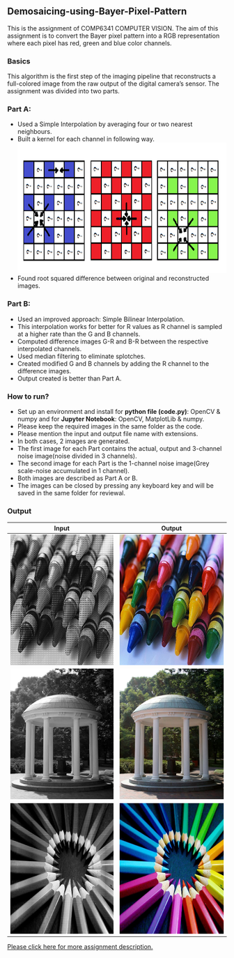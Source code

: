 ## Demosaicing-using-Bayer-Pixel-Pattern
This is the assignment of COMP6341 COMPUTER VISION. The aim of this assignment is to convert the Bayer pixel pattern into a RGB representation where each pixel has red, green and blue color channels. 

### Basics
This algorithm is the first step of the imaging pipeline that reconstructs a full-colored image from the raw output of the digital camera’s sensor. The assignment was divided into two parts.

### Part A:
- Used a Simple Interpolation by averaging four or two nearest neighbours. 
- Built a kernel for each channel in following way.
<img src="https://github.com/DhwaniSondhi/Demosaicing-using-Bayer-Pixel-Pattern/blob/master/images/1.PNG" alt="alt" width="800" height="300"/><br/>
- Found root squared difference between original and reconstructed images.

### Part B:
- Used an improved approach: Simple Bilinear Interpolation.
- This interpolation works for better for R values as R channel is sampled at a higher rate than the G and B channels.
- Computed difference images G-R and B-R between the respective interpolated channels.
- Used median filtering to eliminate splotches.
- Created modified G and B channels by adding the R channel to the difference images.
- Output created is better than Part A.

### How to run?
- Set up an environment and install for **python file (code.py)**: OpenCV & numpy and for **Jupyter Notebook**: OpenCV, MatplotLib & numpy.
- Please keep the required images in the same folder as the code.
- Please mention the input and output file name with extensions.
- In both cases, 2 images are generated.
- The first image for each Part contains the actual, output and 3-channel noise image(noise divided in 3 channels).
- The second image for each Part is the 1-channel noise image(Grey scale-noise accumulated in 1 channel).
- Both images are described as Part A or B.
- The images can be closed by pressing any keyboard key and will be saved in the same folder for reviewal.

### Output
| Input  | Output |
| ------------- | ------------- |
| <img src="https://github.com/DhwaniSondhi/Demosaicing-using-Bayer-Pixel-Pattern/blob/master/images/crayons_mosaic.bmp" alt="alt" width="300" height="300"/> | <img src="https://github.com/DhwaniSondhi/Demosaicing-using-Bayer-Pixel-Pattern/blob/master/images/crayons.jpg" alt="alt" width="300" height="300"/> |
| <img src="https://github.com/DhwaniSondhi/Demosaicing-using-Bayer-Pixel-Pattern/blob/master/images/oldwell_mosaic.bmp" alt="alt" width="300" height="300"/> | <img src="https://github.com/DhwaniSondhi/Demosaicing-using-Bayer-Pixel-Pattern/blob/master/images/oldwell.jpg" alt="alt" width="300" height="300"/> |
| <img src="https://github.com/DhwaniSondhi/Demosaicing-using-Bayer-Pixel-Pattern/blob/master/images/pencils_mosaic.bmp" alt="alt" width="300" height="300"/> | <img src="https://github.com/DhwaniSondhi/Demosaicing-using-Bayer-Pixel-Pattern/blob/master/images/pencils.jpg" alt="alt" width="300" height="300"/> |

[Please click here for more assignment description.](https://github.com/DhwaniSondhi/Demosaicing-using-Bayer-Pixel-Pattern/blob/master/Assignment.pdf)
